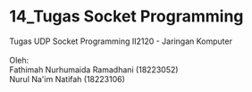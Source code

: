 # 14_Tugas Socket Programming
Tugas UDP Socket Programming II2120 - Jaringan Komputer\
\
Oleh:\
Fathimah Nurhumaida Ramadhani (18223052)\
Nurul Na'im Natifah (18223106)
